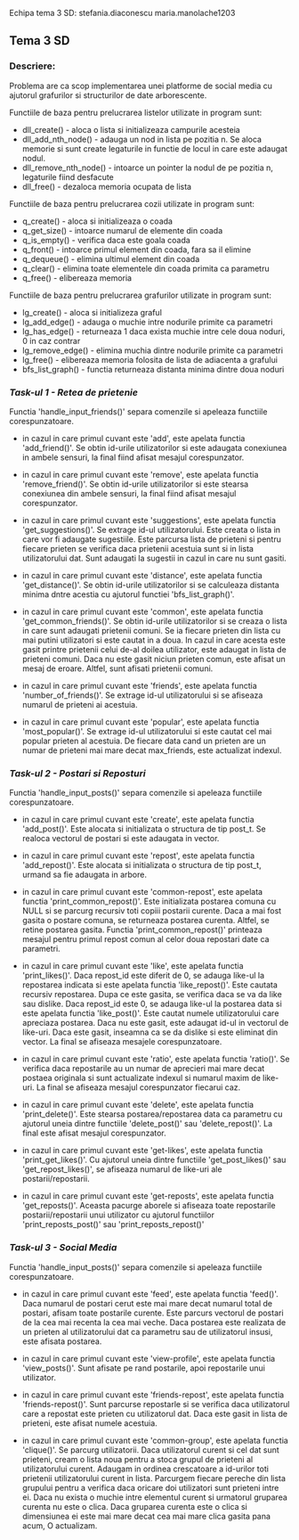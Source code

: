 Echipa tema 3 SD:
stefania.diaconescu
maria.manolache1203
 
## Tema 3 SD
 
### Descriere:
 
Problema are ca scop implementarea unei platforme de social media cu
ajutorul grafurilor si structurilor de date arborescente.
 
Functiile de baza pentru prelucrarea listelor utilizate in program sunt:
* dll_create() - aloca o lista si initializeaza campurile acesteia
* dll_add_nth_node() - adauga un nod in lista pe pozitia n. Se aloca memorie
si sunt create legaturile in functie de locul in care este adaugat nodul.
* dll_remove_nth_node() - intoarce un pointer la nodul de pe pozitia n,
legaturile fiind desfacute
* dll_free() - dezaloca memoria ocupata de lista
 
Functiile de baza pentru prelucrarea cozii utilizate in program sunt:
* q_create() - aloca si initializeaza o coada
* q_get_size() - intoarce numarul de elemente din coada
* q_is_empty() - verifica daca este goala coada
* q_front() - intoarce primul element din coada, fara sa il elimine
* q_dequeue() - elimina ultimul element din coada
* q_clear() - elimina toate elementele din coada primita ca parametru
* q_free() - elibereaza memoria
 
Functiile de baza pentru prelucrarea grafurilor utilizate in program sunt:
* lg_create() - aloca si initializeza graful
* lg_add_edge() - adauga o muchie intre nodurile primite ca parametri
* lg_has_edge() - returneaza 1 daca exista muchie intre cele doua noduri, 0
in caz contrar
* lg_remove_edge() - elimina muchia dintre nodurile primite ca parametri
* lg_free() - elibereaza memoria folosita de lista de adiacenta a grafului
* bfs_list_graph() - functia returneaza distanta minima dintre doua noduri
 
### _Task-ul 1 - Retea de prietenie_
 
Functia 'handle_input_friends()' separa comenzile si apeleaza functiile
corespunzatoare.
 
- in cazul in care primul cuvant este 'add', este apelata functia
'add_friend()'. Se obtin id-urile utilizatorilor si este adaugata conexiunea
in ambele sensuri, la final fiind afisat mesajul corespunzator.
 
- in cazul in care primul cuvant este 'remove', este apelata functia
'remove_friend()'. Se obtin id-urile utilizatorilor si este stearsa conexiunea
din ambele sensuri, la final fiind afisat mesajul corespunzator.
 
- in cazul in care primul cuvant este 'suggestions', este apelata functia
'get_suggestions()'. Se extrage id-ul utilizatorului. Este creata o lista in
care vor fi adaugate sugestiile. Este parcursa lista de prieteni si pentru
fiecare prieten se verifica daca prietenii acestuia sunt si in lista
utilizatorului dat. Sunt adaugati la sugestii in cazul in care nu sunt gasiti.
 
- in cazul in care primul cuvant este 'distance', este apelata functia
'get_distance()'. Se obtin id-urile utilizatorilor si se calculeaza distanta
minima dntre acestia cu ajutorul functiei 'bfs_list_graph()'.
 
- in cazul in care primul cuvant este 'common', este apelata functia
'get_common_friends()'. Se obtin id-urile utilizatorilor si se creaza o lista
in care sunt adaugati prietenii comuni. Se ia fiecare prieten din lista cu
mai putini utilizatori si este cautat in a doua. In cazul in care acesta este
gasit printre prietenii celui de-al doilea utilizator, este adaugat in lista de
prieteni comuni. Daca nu este gasit niciun prieten comun, este afisat un mesaj
de eroare. Altfel, sunt afisati prietenii comuni.
 
- in cazul in care primul cuvant este 'friends', este apelata functia
'number_of_friends()'. Se extrage id-ul utilizatorului si se afiseaza numarul
de prieteni ai acestuia.
 
- in cazul in care primul cuvant este 'popular', este apelata functia
'most_popular()'. Se extrage id-ul utilizatorului si este cautat cel mai
popular prieten al acestuia. De fiecare data cand un prieten are un
numar de prieteni mai mare decat max_friends, este actualizat indexul.
 
### _Task-ul 2 - Postari si Reposturi_
 
Functia 'handle_input_posts()' separa comenzile si apeleaza functiile
corespunzatoare.
 
- in cazul in care primul cuvant este 'create', este apelata functia
'add_post()'. Este alocata si initializata o structura de tip post_t. Se
realoca vectorul de postari si este adaugata in vector.
 
- in cazul in care primul cuvant este 'repost', este apelata functia
'add_repost()'. Este alocata si initializata o structura de tip post_t, 
urmand sa fie adaugata in arbore.
 
- in cazul in care primul cuvant este 'common-repost', este apelata functia
'print_common_repost()'. Este initializata postarea comuna cu NULL si se
parcurg recursiv toti copiii postarii curente. Daca a mai fost gasita o
postare comuna, se returneaza postarea curenta. Altfel, se retine postarea
gasita. Functia 'print_common_repost()' printeaza mesajul pentru primul
repost comun al celor doua repostari date ca parametri.
 
- in cazul in care primul cuvant este 'like', este apelata functia
'print_likes()'. Daca repost_id este diferit de 0, se adauga like-ul la
repostarea indicata si este apelata functia 'like_repost()'. Este cautata
recursiv repostarea. Dupa ce este gasita, se verifica daca se va da like sau
dislike. Daca repost_id este 0, se adauga like-ul la postarea data si
este apelata functia 'like_post()'. Este cautat numele utilizatorului care
apreciaza postarea. Daca nu este gasit, este adaugat id-ul in vectorul de 
like-uri. Daca este gasit, inseamna ca se da dislike si este eliminat din
vector. La final se afiseaza mesajele corespunzatoare.
 
- in cazul in care primul cuvant este 'ratio', este apelata functia 'ratio()'.
Se verifica daca repostarile au un numar de aprecieri mai mare decat postaea
originala si sunt actualizate indexul si numarul maxim de like-uri. La final
se afiseaza mesajul corespunzator fiecarui caz.
 
- in cazul in care primul cuvant este 'delete', este apelata functia
'print_delete()'. Este stearsa postarea/repostarea data ca parametru cu
ajutorul uneia dintre functiile 'delete_post()' sau 'delete_repost()'. La
final este afisat mesajul corespunzator.
 
- in cazul in care primul cuvant este 'get-likes', este apelata functia
'print_get_likes()'. Cu ajutorul uneia dintre functiile 'get_post_likes()'
sau 'get_repost_likes()', se afiseaza numarul de like-uri ale postarii/repostarii.
 
- in cazul in care primul cuvant este 'get-reposts', este apelata functia
'get_reposts()'. Aceasta pacurge aborele si afiseaza toate repostarile
postarii/repostarii unui utilizator cu ajutorul functiilor
'print_reposts_post()' sau 'print_reposts_repost()'
 
### _Task-ul 3 - Social Media_
 
Functia 'handle_input_posts()' separa comenzile si apeleaza functiile
corespunzatoare.
 
- in cazul in care primul cuvant este 'feed', este apelata functia 'feed()'.
Daca numarul de postari cerut este mai mare decat numarul total de postari,
afisam toate postarile curente. Este parcurs vectorul de postari de la cea mai
recenta la cea mai veche. Daca postarea este realizata de un prieten al
utilizatorului dat ca parametru sau de utilizatorul insusi, este afisata
postarea.
 
- in cazul in care primul cuvant este 'view-profile', este apelata functia
'view_posts()'. Sunt afisate pe rand postarile, apoi repostarile unui
utilizator.
 
- in cazul in care primul cuvant este 'friends-repost', este apelata functia
'friends-repost()'. Sunt parcurse repostarle si se verifica daca utilizatorul
care a repostat este prieten cu utilizatorul dat. Daca este gasit in lista de
prieteni, este afisat numele acestuia.
 
- in cazul in care primul cuvant este 'common-group', este apelata functia
'clique()'. Se parcurg utilizatorii. Daca utilizatorul curent si cel dat sunt 
prieteni, cream o lista noua pentru a stoca grupul de prieteni al
utilizatorului curent. Adaugam in ordinea crescatoare a id-urilor toti prietenii
utilizatorului curent in lista. Parcurgem fiecare pereche din lista
grupului pentru a verifica daca oricare doi utilizatori sunt prieteni intre 
ei. Daca nu exista o muchie intre elementul curent si urmatorul gruparea 
curenta nu este o clica. Daca gruparea curenta este o clica si dimensiunea ei 
este mai mare decat cea mai mare clica gasita pana acum, O actualizam.
 
